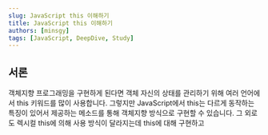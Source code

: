 ```yaml
---
slug: JavaScript this 이해하기
title: JavaScript this 이해하기
authors: [minsgy]
tags: [JavaScript, DeepDive, Study]
---
```


## 서론

객체지향 프로그래밍을 구현하게 된다면 객체 자신의 상태를 관리하기 위해 여러 언어에서 this 키워드를 많이 사용합니다. 그렇지만 JavaScript에서 this는 다르게 동작하는 특징이 있어서 제공하는 메소드를 통해 객체지향 방식으로 구현할 수 있습니다. 그 외로도 렉시컬 this에 의해 사용 방식이 달라지는데 this에 대해 구현하고 
